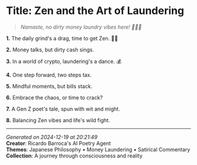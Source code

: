 # Title: Zen and the Art of Laundering

> *Namaste, no dirty money laundry vibes here! 💸🧘‍♀️*

**1.** The daily grind's a drag, time to get Zen. 🧘‍♀️


**2.** Money talks, but dirty cash sings.


**3.** In a world of crypto, laundering's a dance. 💰


**4.** One step forward, two steps tax.


**5.** Mindful moments, but bills stack.


**6.** Embrace the chaos, or time to crack?


**7.** A Gen Z poet's tale, spun with wit and might.


**8.** Balancing Zen vibes and life's wild fight.



---

*Generated on 2024-12-19 at 20:21:49*  
**Creator**: Ricardo Barroca's AI Poetry Agent  
**Themes**: Japanese Philosophy • Money Laundering • Satirical Commentary  
**Collection**: A journey through consciousness and reality